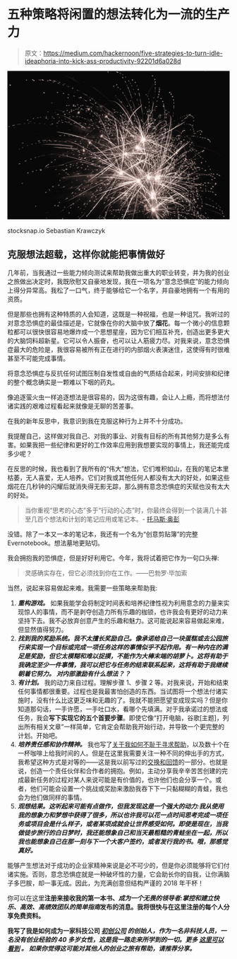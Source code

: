 # 五种策略将闲置的想法转化为一流的生产力

> 原文：<https://medium.com/hackernoon/five-strategies-to-turn-idle-ideaphoria-into-kick-ass-productivity-92201d6a028d>

![](img/15aeda91895aacb550bcb292ee6c7aa9.png)

stocksnap.io Sebastian Krawczyk

## 克服想法超载，这样你就能把事情做好

几年前，当我通过一些能力倾向测试来帮助我做出重大的职业转变，并为我的创业之旅做出决定时，我既欣慰又自豪地发现，我在一项名为“意念恐惧症”的能力倾向上得分异常高。我松了一口气，终于能够给它一个名字，并自豪地拥有一个有用的资质。

但是那些也拥有这种特质的人会知道，这既是一种祝福，也是一种诅咒。我听过的对意念恐惧症的最佳描述是，它就像在你的大脑中放了**烟花**。每一个微小的信息颗粒都可以很快很容易地爆炸成一个思想星座，因为它们相互补充，创造出更多更大的大脑饲料超新星。它可以令人振奋，也可以让人筋疲力尽。对我来说，意念恐惧症最大的危险是，我很容易被所有正在进行的内部烟火表演迷住，这使得有时很难甚至不可能完成事情。

将意念恐惧症与反抗任何试图压制自发性或自由的气质结合起来，时间安排和纪律的整个概念确实是一颗难以下咽的药丸。

像追逐萤火虫一样追逐想法是很容易的，因为这很有趣，会让人上瘾，而将想法付诸实践的艰难过程看起来就像是无聊的苦差事。

在我的新年反思中，我意识到我在克服这种行为上并不十分成功。

我提醒自己，这样做对我自己、对我的事业、对我有目标的所有其他努力是多么有害。如果我把一些纪律和更好的工作效率应用到我想要实现的事情上，我还能完成多少呢？

在反思的时候，我也看到了我所有的“伟大”想法，它们堆积如山，在我的笔记本里枯萎，无人喜爱，无人培养。它们对我或其他任何人都没有太大的好处，如果这些烟花在几秒钟的闪耀后就消失得无影无踪，那么拥有意念恐惧症的天赋也没有太大的好处。

> 当你重视“思考的心态”多于“行动的心态”时，你最终会得到一个装满几十甚至几百个想法和计划的笔记应用或笔记本。- [托马斯·奥彭](/the-mission/the-doing-mindset-the-thinking-mindset-ba0d66228cbd)

没错。除了一本又一本的笔记本，我还有一个名为“创意剪贴簿”的完整 Evernotebook。想法墓地更贴切。

我会拥抱我的恐惧症，但是好好利用它。今年，我将试着把它作为一句口头禅:

> 灵感确实存在，但它必须找到你在工作。——巴勃罗·毕加索

当然，说起来容易做起来难。我需要一些策略来帮助我:

1.  ***重构游戏。*** 如果我能学会将制定时间表和培养纪律性视为利用意念的力量来实现惊人的事情，而不是剥夺创造力所有乐趣的枷锁，也许我会有更好的动力来坚持下去。我不必放弃创意产生的乐趣和魅力。这可能说起来容易做起来难，但显然值得努力。
2.  ***找到我的奖励系统。我不太擅长奖励自己。像承诺给自己一块蛋糕或去公园旅行来实现一个目标或完成一项任务这样的事情似乎不起作用。有一种内在的满足是奖励，但它太模糊和难以捉摸，不能作为大棒末端的胡萝卜。这将有助于我确定至少一件事情，我可以把它与任务的结束联系起来，这将有助于我继续朝着它努力。 ***对内部激励有什么想法？？******
3.  ***有计划。*** 我的动力来自过程。理解步骤 1、步骤 2 等。对我来说，开始和结束任何事情都很重要。过程也是我最害怕创造的东西。当试图将一个想法付诸实施时，没有什么比这更乏味和无趣的了。我就不能把愿望变成现实吗？但是你知道那句话，一手许愿，一手吐口水，看哪个先填满。对于我承诺过的想法或任务，我会**写下实现它的五个首要步骤**。即使它像“打开电脑，谷歌[主题]，列出所有相关文章”一样简单，它肯定会帮助我开始行动，并导致一个更完整的计划。开始吧。
4.  ***培养责任感和协作精神。*** 我也写了[关于我如何不耻于寻求帮助](https://austinstartups.com/you-deserve-the-time-but-do-your-prep-and-keep-your-foot-on-the-gas-231eeebc4c8f#.ad8dwdqgq)，以及数十个在一杯咖啡上给我时间的人。但是在这里我需要关注一种不同的伸出手的方式，我希望这种方式是对等的——这是我以前写过的[交换和回馈](https://code.likeagirl.io/all-the-things-ive-wasted-money-on-in-my-startup-this-year-and-what-i-learned-from-it-e38667c72aed#.xj2lvjumo)的一部分。也就是说，创造一个责任伙伴和合作者的拥抱。例如，主动分享我辛辛苦苦创建的完成最新任务的过程对某人来说可能是有价值的，也许他们也会分享一个。或者，他们可能会设置一个挑战或奖励来激励我吞下下一只黏糊糊的青蛙，我也会为他们做同样的事情。
5.  ***观想结果。这听起来可能有点做作，但我发现这是一个强大的动力:我从使用我的想象力和梦想中获得了很多，所以也许我可以花一点时间思考完成一项任务或项目会是什么样子，或者某项成就会让世界感受如何。即使是现在，当我做徒步旅行的白日梦时，我还能想象自己和当天最粗糙的青蛙坐在一起，所以我也能想象自己在那一刻与下一个大客户签约，或者发行我的书。哦，那感觉真好。***

能够产生想法对于成功的企业家精神来说是必不可少的，但是你必须能够将它们付诸实施。否则，意念恐惧症就是一种破坏性的力量，它会助长你的自我，让你满脑子多巴胺，却一事无成。因此，为充满创意但结构严谨的 2018 年干杯！

你可以在这里**注册**[](https://tinyletter.com/eshassere)****来接收我的第一本书**、*成为一个无畏的领导者:掌控和建立快乐、高效、高绩效团队的简单指南*发布的消息。我将很快与在这里注册的每个人分享免费资料。**

**我写了我是如何成为一家科技公司 [*初创公司*](https://hackernoon.com/tagged/startup) *的创始人，作为一名非科技人员，一名没有创业经验的 40 多岁女性，这是我一路走来所学到的一切。更多* [*这里可以看到*](/@eshassere) *。* *如果你觉得这可能对其他人的创业之旅有帮助，请推荐分享。***